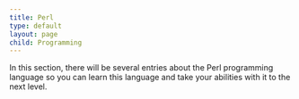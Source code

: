 ```yaml
---
title: Perl
type: default
layout: page
child: Programming
---
```


In this section, there will be several entries about the Perl programming
language so you can learn this language and take your abilities with it to the
next level.
